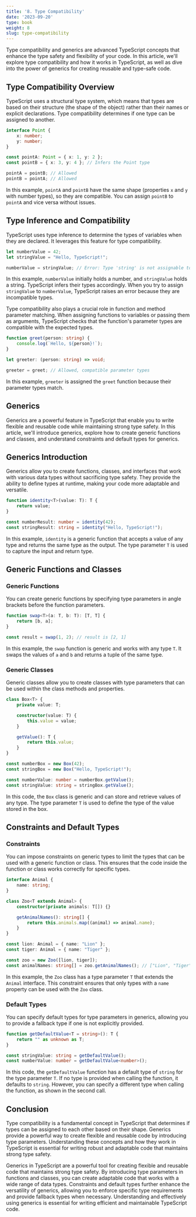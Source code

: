 ```yaml
---
title: '8. Type Compatibility' 
date: '2023-09-20'
type: book
weight: 8
slug: type-compatibility
---
```


Type compatibility and generics are advanced TypeScript concepts that enhance the type safety and flexibility of your code. In this article, we'll explore type compatibility and how it works in TypeScript, as well as dive into the power of generics for creating reusable and type-safe code.

## Type Compatibility Overview

TypeScript uses a structural type system, which means that types are based on their structure (the shape of the object) rather than their names or explicit declarations. Type compatibility determines if one type can be assigned to another.

```typescript
interface Point {
    x: number;
    y: number;
}

const pointA: Point = { x: 1, y: 2 };
const pointB = { x: 3, y: 4 }; // Infers the Point type

pointA = pointB; // Allowed
pointB = pointA; // Allowed
```

In this example, `pointA` and `pointB` have the same shape (properties `x` and `y` with number types), so they are compatible. You can assign `pointB` to `pointA` and vice versa without issues.

## Type Inference and Compatibility

TypeScript uses type inference to determine the types of variables when they are declared. It leverages this feature for type compatibility.

```typescript
let numberValue = 42;
let stringValue = "Hello, TypeScript!";

numberValue = stringValue; // Error: Type 'string' is not assignable to type 'number'.
```

In this example, `numberValue` initially holds a number, and `stringValue` holds a string. TypeScript infers their types accordingly. When you try to assign `stringValue` to `numberValue`, TypeScript raises an error because they are incompatible types.

Type compatibility also plays a crucial role in function and method parameter matching. When assigning functions to variables or passing them as arguments, TypeScript checks that the function's parameter types are compatible with the expected types.

```typescript
function greet(person: string) {
    console.log(`Hello, ${person}!`);
}

let greeter: (person: string) => void;

greeter = greet; // Allowed, compatible parameter types
```

In this example, `greeter` is assigned the `greet` function because their parameter types match.


## Generics

Generics are a powerful feature in TypeScript that enable you to write flexible and reusable code while maintaining strong type safety. In this article, we'll introduce generics, explore how to create generic functions and classes, and understand constraints and default types for generics.

## Generics Introduction

Generics allow you to create functions, classes, and interfaces that work with various data types without sacrificing type safety. They provide the ability to define types at runtime, making your code more adaptable and versatile.

```typescript
function identity<T>(value: T): T {
    return value;
}

const numberResult: number = identity(42);
const stringResult: string = identity("Hello, TypeScript!");
```

In this example, `identity` is a generic function that accepts a value of any type and returns the same type as the output. The type parameter `T` is used to capture the input and return type.

## Generic Functions and Classes

### Generic Functions

You can create generic functions by specifying type parameters in angle brackets before the function parameters.

```typescript
function swap<T>(a: T, b: T): [T, T] {
    return [b, a];
}

const result = swap(1, 2); // result is [2, 1]
```

In this example, the `swap` function is generic and works with any type `T`. It swaps the values of `a` and `b` and returns a tuple of the same type.

### Generic Classes

Generic classes allow you to create classes with type parameters that can be used within the class methods and properties.

```typescript
class Box<T> {
    private value: T;

    constructor(value: T) {
        this.value = value;
    }

    getValue(): T {
        return this.value;
    }
}

const numberBox = new Box(42);
const stringBox = new Box("Hello, TypeScript!");

const numberValue: number = numberBox.getValue();
const stringValue: string = stringBox.getValue();
```

In this code, the `Box` class is generic and can store and retrieve values of any type. The type parameter `T` is used to define the type of the value stored in the box.

## Constraints and Default Types

### Constraints

You can impose constraints on generic types to limit the types that can be used with a generic function or class. This ensures that the code inside the function or class works correctly for specific types.

```typescript
interface Animal {
    name: string;
}

class Zoo<T extends Animal> {
    constructor(private animals: T[]) {}

    getAnimalNames(): string[] {
        return this.animals.map((animal) => animal.name);
    }
}

const lion: Animal = { name: "Lion" };
const tiger: Animal = { name: "Tiger" };

const zoo = new Zoo([lion, tiger]);
const animalNames: string[] = zoo.getAnimalNames(); // ["Lion", "Tiger"]
```

In this example, the `Zoo` class has a type parameter `T` that extends the `Animal` interface. This constraint ensures that only types with a `name` property can be used with the `Zoo` class.

### Default Types

You can specify default types for type parameters in generics, allowing you to provide a fallback type if one is not explicitly provided.

```typescript
function getDefaultValue<T = string>(): T {
    return "" as unknown as T;
}

const stringValue: string = getDefaultValue();
const numberValue: number = getDefaultValue<number>();
```

In this code, the `getDefaultValue` function has a default type of `string` for the type parameter `T`. If no type is provided when calling the function, it defaults to `string`. However, you can specify a different type when calling the function, as shown in the second call.


## Conclusion

Type compatibility is a fundamental concept in TypeScript that determines if types can be assigned to each other based on their shape. Generics provide a powerful way to create flexible and reusable code by introducing type parameters. Understanding these concepts and how they work in TypeScript is essential for writing robust and adaptable code that maintains strong type safety.

Generics in TypeScript are a powerful tool for creating flexible and reusable code that maintains strong type safety. By introducing type parameters in functions and classes, you can create adaptable code that works with a wide range of data types. Constraints and default types further enhance the versatility of generics, allowing you to enforce specific type requirements and provide fallback types when necessary. Understanding and effectively using generics is essential for writing efficient and maintainable TypeScript code.